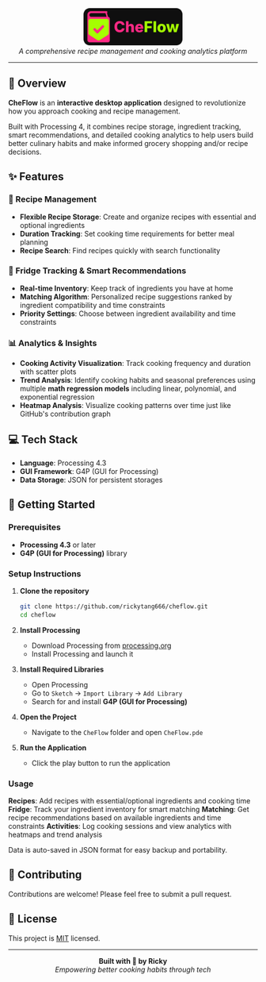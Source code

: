 <div align="center">
    <img src="CheFlow/data/logo.png" width="200" alt="CheFlow Logo"/>
    <br>
    <em>A comprehensive recipe management and cooking analytics platform</em>
</div>

---

## 🎯 Overview

**CheFlow** is an **interactive desktop application** designed to revolutionize how you approach cooking and recipe management.

Built with Processing 4, it combines recipe storage, ingredient tracking, smart recommendations, and detailed cooking analytics to help users build better culinary habits and make informed grocery shopping and/or recipe decisions.

## ✨ Features

### 🥘 Recipe Management

- **Flexible Recipe Storage**: Create and organize recipes with essential and optional ingredients
- **Duration Tracking**: Set cooking time requirements for better meal planning
- **Recipe Search**: Find recipes quickly with search functionality

### 🥗 Fridge Tracking & Smart Recommendations

- **Real-time Inventory**: Keep track of ingredients you have at home
- **Matching Algorithm**: Personalized recipe suggestions ranked by ingredient compatibility and time constraints
- **Priority Settings**: Choose between ingredient availability and time constraints

### 📊 Analytics & Insights

- **Cooking Activity Visualization**: Track cooking frequency and duration with scatter plots
- **Trend Analysis**: Identify cooking habits and seasonal preferences using multiple **math regression models** including linear, polynomial, and exponential regression
- **Heatmap Analysis**: Visualize cooking patterns over time just like GitHub's contribution graph

## 💻 Tech Stack

- **Language**: Processing 4.3
- **GUI Framework**: G4P (GUI for Processing)
- **Data Storage**: JSON for persistent storages

<!-- TODO: Add screenshots -->

## 🚀 Getting Started

### Prerequisites

- **Processing 4.3** or later
- **G4P (GUI for Processing)** library

### Setup Instructions

1. **Clone the repository**

   ```bash
   git clone https://github.com/rickytang666/cheflow.git
   cd cheflow
   ```

2. **Install Processing**

   - Download Processing from [processing.org](https://processing.org/download)
   - Install Processing and launch it

3. **Install Required Libraries**

   - Open Processing
   - Go to `Sketch` → `Import Library` → `Add Library`
   - Search for and install **G4P (GUI for Processing)**

4. **Open the Project**

   - Navigate to the `CheFlow` folder and open `CheFlow.pde`

5. **Run the Application**

   - Click the play button to run the application

### Usage

**Recipes**: Add recipes with essential/optional ingredients and cooking time
**Fridge**: Track your ingredient inventory for smart matching
**Matching**: Get recipe recommendations based on available ingredients and time constraints
**Activities**: Log cooking sessions and view analytics with heatmaps and trend analysis

Data is auto-saved in JSON format for easy backup and portability.

## 🤝 Contributing

Contributions are welcome! Please feel free to submit a pull request.

## 📄 License

This project is [MIT](LICENSE) licensed.

---

<div align="center">
    <strong>Built with 🍳 by Ricky</strong>
    <br>
    <em>Empowering better cooking habits through tech</em>
</div>
